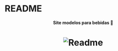 # README
<h4 align = "center">
Site modelos para bebidas 🥂
<h4>

<h1 align="center">
<img alt="Readme" title="imageme1" src="./EdesioRodrigues/Site Bebidas/E1.png "/>
</h1>